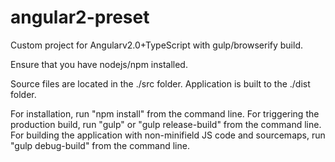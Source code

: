 # angular2-preset
Custom project for Angularv2.0+TypeScript with gulp/browserify build.

Ensure that you have nodejs/npm installed.

Source files are located in the ./src folder.
Application is built to the ./dist  folder.

For installation, run "npm install" from the command line.
For triggering the production build, run "gulp" or "gulp release-build" from the command line.
For building the application with non-minifield JS code and sourcemaps, run "gulp debug-build" from the command line.
